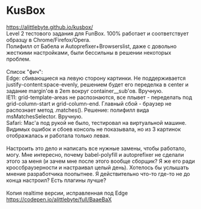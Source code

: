# KusBox
https://alittlebyte.github.io/kusbox/ <br/>
Level 2 тестового задания для FunBox. 100% работает и соответствует образцу в Chrome/Firefox/Opera.<br/>
Полифилл от Бабела и Autoprefixer+Browserslist, даже с довольно жесткими настройками, были бессильны в решении некоторых проблем.<br/> 
<br/>
Список "фич":<br/>
Edge: сбивающиеся на левую сторону картинки. Не поддерживается justify-content:space-evenly, решением будет его переделка в center и задание margin'ов в 2em вокруг container__sub'ов. Вручную.<br/>
IE11: grid-template-areas не распознаются, все плывет - переделать под grid-column-start и grid-column-end. Главный сбой - браузер не распознает метод .matches(). Решение: полифилл вида msMatchesSelector. Вручную.<br/>
Safari: Mac'а под рукой не было, тестировал на виртуальной машине. Видимых ошибок и сбоев консоль не показывала, но из 3 картинок отображалась и работала только левая. <br/>
<br/>
Настроить это дело и написать все нужные замены, чтобы работало, могу. Мне интересно, почему babel-polyfill и autoprefixer не сделали этого за меня (и зачем мне после этого вообще сборщик? Я же его ради кроссбраузерности и настраивал целый день). Хотелось бы услышать мнение разработчика поопытнее. Я действительно что-то где-то не до конца настроил? Есть плагины лучше? <br/>
<br/>
Копия realtime версии, исправленная под Edge https://codepen.io/alittlebyte/full/BaaeBaX

